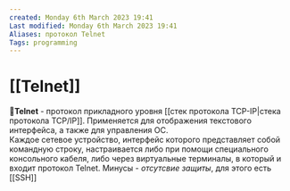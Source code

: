 ```yaml
---
created: Monday 6th March 2023 19:41
Last modified: Monday 6th March 2023 19:41
Aliases: протокол Telnet
Tags: programming
---
```


# [[Telnet]]

📌**Telnet** - протокол прикладного уровня [[стек протокола TCP-IP|стека протокола TCP/IP]]. Применяется для отображения текстового интерфейса, а также для управления ОС.  
Каждое сетевое устройство, интерфейс которого представляет собой командную строку, настраивается либо при помощи специального консольного кабеля, либо через виртуальные терминалы, в который и входит протокол Telnet.
Минусы - *отсутсвие защиты*, для этого есть [[SSH]]
